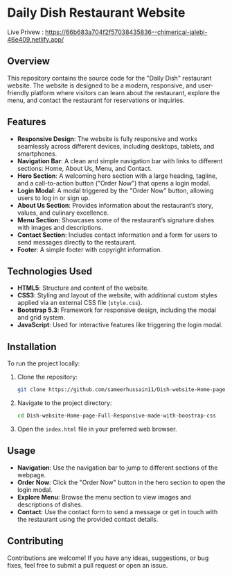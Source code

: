 # Daily Dish Restaurant Website
Live Privew : https://66b683a704f2f57038435836--chimerical-jalebi-46e409.netlify.app/

## Overview

This repository contains the source code for the "Daily Dish" restaurant website. The website is designed to be a modern, responsive, and user-friendly platform where visitors can learn about the restaurant, explore the menu, and contact the restaurant for reservations or inquiries.

## Features

- **Responsive Design**: The website is fully responsive and works seamlessly across different devices, including desktops, tablets, and smartphones.
- **Navigation Bar**: A clean and simple navigation bar with links to different sections: Home, About Us, Menu, and Contact.
- **Hero Section**: A welcoming hero section with a large heading, tagline, and a call-to-action button ("Order Now") that opens a login modal.
- **Login Modal**: A modal triggered by the "Order Now" button, allowing users to log in or sign up.
- **About Us Section**: Provides information about the restaurant’s story, values, and culinary excellence.
- **Menu Section**: Showcases some of the restaurant’s signature dishes with images and descriptions.
- **Contact Section**: Includes contact information and a form for users to send messages directly to the restaurant.
- **Footer**: A simple footer with copyright information.

## Technologies Used

- **HTML5**: Structure and content of the website.
- **CSS3**: Styling and layout of the website, with additional custom styles applied via an external CSS file (`style.css`).
- **Bootstrap 5.3**: Framework for responsive design, including the modal and grid system.
- **JavaScript**: Used for interactive features like triggering the login modal.

## Installation

To run the project locally:

1. Clone the repository:
   ```bash
   git clone https://github.com/sameerhussain11/Dish-website-Home-page-Full-Responsive-made-with-boostrap-css.git
   ```
2. Navigate to the project directory:
   ```bash
   cd Dish-website-Home-page-Full-Responsive-made-with-boostrap-css
   ```
3. Open the `index.html` file in your preferred web browser.

## Usage

- **Navigation**: Use the navigation bar to jump to different sections of the webpage.
- **Order Now**: Click the "Order Now" button in the hero section to open the login modal.
- **Explore Menu**: Browse the menu section to view images and descriptions of dishes.
- **Contact**: Use the contact form to send a message or get in touch with the restaurant using the provided contact details.

## Contributing

Contributions are welcome! If you have any ideas, suggestions, or bug fixes, feel free to submit a pull request or open an issue.
